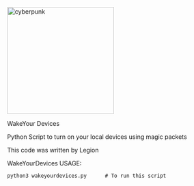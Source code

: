<img src="https://imgur.com/xIAk3m7" alt="cyberpunk" width="250" />

WakeYour Devices

Python Script to turn on your local devices using magic packets

This code was written by Legion

WakeYourDevices USAGE:
```
python3 wakeyourdevices.py		# To run this script

```

